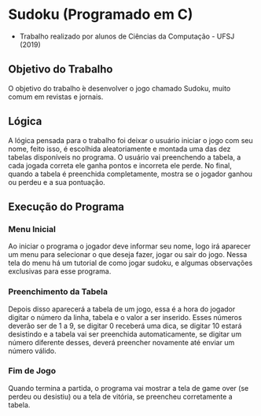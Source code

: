 # Sudoku (Programado em C)

* Trabalho realizado por alunos de Ciências da Computação - UFSJ (2019)

## Objetivo do Trabalho

O objetivo do trabalho ́e desenvolver o jogo chamado Sudoku, muito
comum em revistas e jornais.

## Lógica

A lógica pensada para o trabalho foi deixar o usuário iniciar o jogo com seu nome, feito isso, é escolhida aleatoriamente e montada uma das dez tabelas disponíveis no programa. O usuário vai preenchendo a tabela, a cada jogada correta ele ganha pontos e incorreta ele perde. No final, quando a tabela é preenchida completamente, mostra se o jogador ganhou ou perdeu e a sua pontuação.

## Execução do Programa

### Menu Inicial

Ao iniciar o programa o jogador deve informar seu nome, logo irá aparecer um menu para selecionar o que deseja fazer, jogar ou sair do jogo. Nessa tela do menu há um tutorial de como jogar sudoku, e algumas observações exclusivas para esse programa.

### Preenchimento da Tabela

Depois disso aparecerá a tabela de um jogo, essa é a hora do jogador digitar o número da linha, tabela e o valor a ser inserido. Esses números deverão ser de 1 a 9, se digitar 0 receberá uma dica, se digitar 10 estará desistindo e a tabela vai ser preenchida automaticamente, se digitar um número diferente desses, deverá preencher novamente até enviar um número válido.

### Fim de Jogo

Quando termina a partida, o programa vai mostrar a tela de game over (se perdeu ou desistiu) ou a tela de vitória, se preencheu corretamente a tabela.

